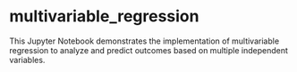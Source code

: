 # multivariable_regression
This Jupyter Notebook demonstrates the implementation of multivariable regression to analyze and predict outcomes based on multiple independent variables.
